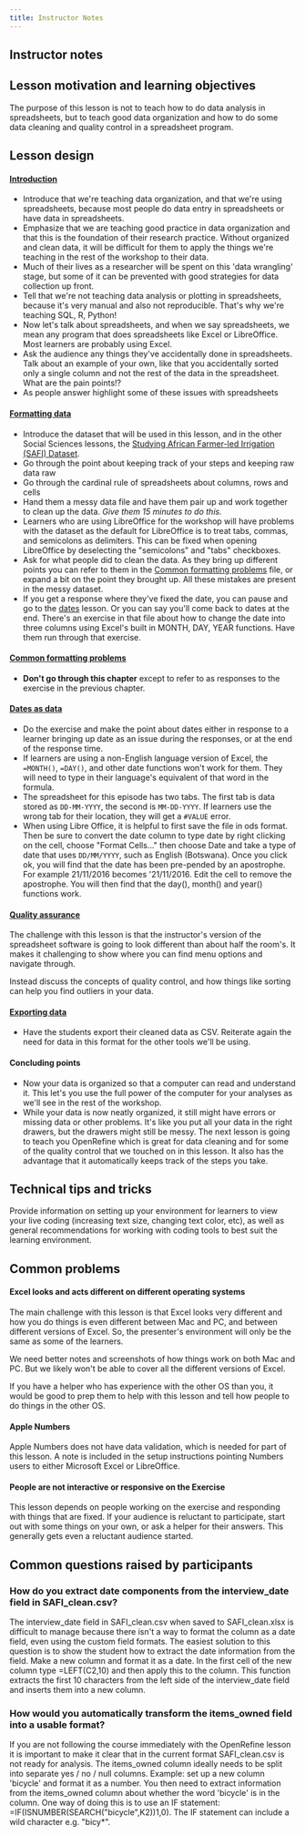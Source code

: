 ```yaml
---
title: Instructor Notes
---
```


## Instructor notes

## Lesson motivation and learning objectives

The purpose of this lesson is not to teach how to do data analysis in spreadsheets,
but to teach good data organization and how to do some data cleaning and
quality control in a spreadsheet program.

## Lesson design

#### [Introduction](../episodes/00-intro.md)

- Introduce that we're teaching data organization, and that we're using
  spreadsheets, because most people do data entry in spreadsheets or
  have data in spreadsheets.
- Emphasize that we are teaching good practice in data organization and that
  this is the foundation of their research practice. Without organized and clean
  data, it will be difficult for them to apply the things we're teaching in the
  rest of the workshop to their data.
- Much of their lives as a researcher will be spent on this 'data wrangling' stage, but
  some of it can be prevented with good strategies for data collection up front.
- Tell that we're not teaching data analysis or plotting in spreadsheets, because it's
  very manual and also not reproducible. That's why we're teaching SQL, R, Python!
- Now let's talk about spreadsheets, and when we say spreadsheets, we mean any program that
  does spreadsheets like Excel or LibreOffice. Most learners are probably using Excel.
- Ask the audience any things they've accidentally done in spreadsheets. Talk about an example of your own, like that you accidentally sorted only a single column and not the rest
  of the data in the spreadsheet. What are the pain points!?
- As people answer highlight some of these issues with spreadsheets

#### [Formatting data](../episodes/01-format-data.md)

- Introduce the dataset that will be used in this lesson, and in the other Social Sciences lessons, the [Studying African Farmer-led Irrigation (SAFI) Dataset](https://www.datacarpentry.org/socialsci-workshop/data).
- Go through the point about keeping track of your steps and keeping raw data raw
- Go through the cardinal rule of spreadsheets about columns, rows and cells
- Hand them a messy data file and have them pair up and work together to clean up the data.
  *Give them 15 minutes to do this.*
- Learners who are using LibreOffice for the workshop will have problems with the dataset
  as the default for LibreOffice is to treat tabs, commas, and semicolons as delimiters. This
  can be fixed when opening LibreOffice by deselecting the "semicolons" and "tabs" checkboxes.
- Ask for what people did to clean the data. As they bring up different points you can
  refer to them in the [Common formatting problems](../episodes/02-common-mistakes.md) file, or expand a bit on the point they brought up.
  All these mistakes are present in the messy
  dataset.
- If you get a response where they've fixed the date, you can pause and go to the
  [dates](../episodes/03-dates-as-data.md) lesson. Or you can say you'll come back to dates at the end.
  There's an exercise in that file about how to change the
  date into three columns using Excel's built in MONTH, DAY, YEAR functions. Have them
  run through that exercise.

#### [Common formatting problems](../episodes/02-common-mistakes.md)

- **Don't go through this chapter** except to refer to as responses to the exercise in
  the previous chapter.

#### [Dates as data](../episodes/03-dates-as-data.md)

- Do the exercise and make the point about dates either in response to a learner bringing
  up date as an issue during the responses, or at the end of the response time.
- If learners are using a non-English language version of Excel, the `=MONTH()`, `=DAY()`, and other date
  functions won't work for them. They will need to type in their language's equivalent of that word in the formula.
- The spreadsheet for this episode has two tabs. The first tab is data stored as `DD-MM-YYYY`,
  the second is `MM-DD-YYYY`. If learners use the wrong tab for their location, they will get a `#VALUE` error.
- When using Libre Office, it is helpful to first save the file in ods format. Then be sure to convert
  the date column to type date by right clicking on the cell, choose "Format Cells..." then choose Date and
  take a type of date that uses `DD/MM/YYYY`, such as English (Botswana). Once you click ok, you will find that
  the date has been pre-pended by an apostrophe. For example 21/11/2016 becomes '21/11/2016. Edit the cell to
  remove the apostrophe. You will then find that the day(), month() and year() functions work.

#### [Quality assurance](../episodes/04-quality-assurance.md)

The challenge with this lesson is that the instructor's version of the spreadsheet software is going to look different than about half the room's. It makes
it challenging to show where you can find menu options and navigate through.

Instead discuss the concepts of quality control, and how things like sorting can help you find outliers in your data.

#### [Exporting data](../episodes/05-exporting-data.md)

- Have the students export their cleaned data as CSV. Reiterate again the need for
  data in this format for the other tools we'll be using.

#### Concluding points

- Now your data is organized so that a computer can read and understand it. This
  let's you use the full power of the computer for your analyses as we'll see in the
  rest of the workshop.
- While your data is now neatly organized, it still might have errors or missing data
  or other problems. It's like you put all your data in the right drawers, but the
  drawers might still be messy. The next lesson is going to teach you OpenRefine which
  is great for data cleaning and for some of the quality control that we touched on
  in this lesson. It also has the advantage that it automatically keeps track of the
  steps you take.

## Technical tips and tricks

Provide information on setting up your environment for learners to view your
live coding (increasing text size, changing text color, etc), as well as
general recommendations for working with coding tools to best suit the
learning environment.

## Common problems

#### Excel looks and acts different on different operating systems

The main challenge with this lesson is that Excel looks very different and how you
do things is even different between Mac and PC, and between different versions of
Excel. So, the presenter's environment will only be the same as some of the learners.

We need better notes and screenshots of how things work on both Mac and PC. But we
likely won't be able to cover all the different versions of Excel.

If you have a helper who has experience with the other OS than you, it would be good
to prep them to help with this lesson and tell how people to do things in the other OS.

#### Apple Numbers

Apple Numbers does not have data validation, which is needed for part of this lesson. A note
is included in the setup instructions pointing Numbers users to either Microsoft Excel
or LibreOffice.

#### People are not interactive or responsive on the Exercise

This lesson depends on people working on the exercise and responding with things
that are fixed. If your audience is reluctant to participate, start out with
some things on your own, or ask a helper for their answers. This generally gets
even a reluctant audience started.

## Common questions raised by participants

### How do you extract date components from the interview\_date field in SAFI\_clean.csv?

The interview\_date field in SAFI\_clean.csv when saved to SAFI\_clean.xlsx is difficult to
manage because there isn't a way to format the column as a date field, even using the
custom field formats. The easiest solution to this question is to show the student how to
extract the date information from the field. Make a new column and format it as a date.
In the first cell of the new column type =LEFT(C2,10) and then apply this to the column.
This function extracts the first 10 characters from the left side of the interview\_date
field and inserts them into a new column.

### How would you automatically transform the items\_owned field into a usable format?

If you are not following the course immediately with the OpenRefine lesson it is important
to make it clear that in the current format SAFI\_clean.csv is not ready for analysis.
The items\_owned column ideally needs to be split into separate yes / no / null columns.
Example: set up a new column 'bicycle' and format it as a number. You then need to extract
information from the items\_owned column about whether the word 'bicycle' is in the column.
One way of doing this is to use an IF statement: =IF(ISNUMBER(SEARCH("bicycle",K2))1,0).
The IF statement can include a wild character e.g. "bicy\*".


